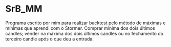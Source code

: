 # SrB_MM
Programa escrito por mim para realizar backtest pelo método de máximas e mínimas que aprendi com o Stormer. Comprar mínima dos dois últimos candles; vender na máxima dos dois últimos candles ou no fechamento do terceiro candle após o que deu a entrada.

